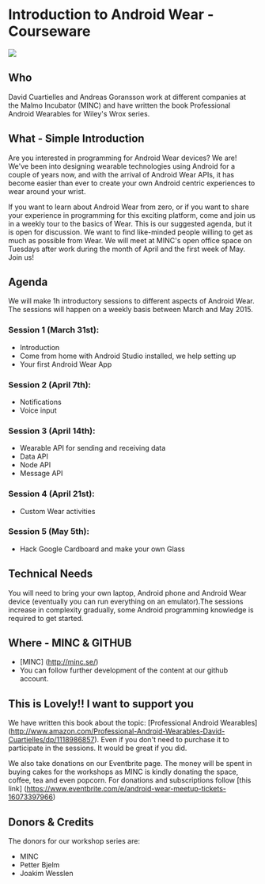# Introduction to Android Wear - Courseware

![](http://ecx.images-amazon.com/images/I/51pCIcyLYyL._SX258_BO1,204,203,200_.jpg)

## Who

David Cuartielles and Andreas Goransson work at different companies at the Malmo Incubator (MINC) and have written the book Professional Android Wearables for Wiley's Wrox series.

## What - Simple Introduction

Are you interested in programming for Android Wear devices? We are! We've been into designing wearable technologies using Android for a couple of years now, and with the arrival of Android Wear APIs, it has become easier than ever to create your own Android centric experiences to wear around your wrist.

If you want to learn about Android Wear from zero, or if you want to share your experience in programming for this exciting platform, come and join us in a weekly tour to the basics of Wear. This is our suggested agenda, but it is open for discussion. We want to find like-minded people willing to get as much as possible from Wear.
We will meet at MINC's open office space on Tuesdays after work during the month of April and the first week of May. Join us!

## Agenda

We will make 1h introductory sessions to different aspects of Android Wear. The sessions will happen on a weekly basis between March and May 2015.

### Session 1 (March 31st):
* Introduction
* Come from home with Android Studio installed, we help setting up
* Your first Android Wear App

### Session 2 (April 7th):
* Notifications
* Voice input

### Session 3 (April 14th):
* Wearable API for sending and receiving data
* Data API
* Node API
* Message API

### Session 4 (April 21st):
* Custom Wear activities

### Session 5 (May 5th):
* Hack Google Cardboard and make your own Glass

## Technical Needs

You will need to bring your own laptop, Android phone and Android Wear device (eventually you can run everything on an emulator).The sessions increase in complexity gradually, some Android programming knowledge is required to get started.

## Where - MINC & GITHUB

* [MINC] (http://minc.se/)
* You can follow further development of the content at our github account.

## This is Lovely!! I want to support you

We have written this book about the topic: [Professional Android Wearables] (http://www.amazon.com/Professional-Android-Wearables-David-Cuartielles/dp/1118986857). Even if you don't need to purchase it to participate in the sessions. It would be great if you did.

We also take donations on our Eventbrite page. The money will be spent in buying cakes for the workshops as MINC is kindly donating the space, coffee, tea and even popcorn. For donations and subscriptions follow [this link] (https://www.eventbrite.com/e/android-wear-meetup-tickets-16073397966)

## Donors & Credits

The donors for our workshop series are:

* MINC
* Petter Bjelm
* Joakim Wesslen
